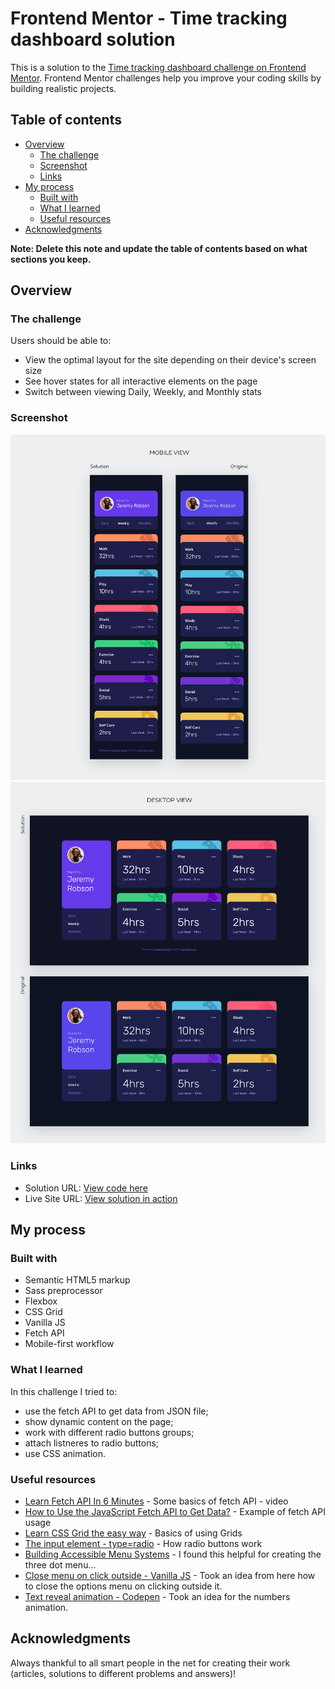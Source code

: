 # Frontend Mentor - Time tracking dashboard solution

This is a solution to the [Time tracking dashboard challenge on Frontend Mentor](https://www.frontendmentor.io/challenges/time-tracking-dashboard-UIQ7167Jw). Frontend Mentor challenges help you improve your coding skills by building realistic projects. 

## Table of contents

- [Overview](#overview)
  - [The challenge](#the-challenge)
  - [Screenshot](#screenshot)
  - [Links](#links)
- [My process](#my-process)
  - [Built with](#built-with)
  - [What I learned](#what-i-learned)
  - [Useful resources](#useful-resources)
- [Acknowledgments](#acknowledgments)

**Note: Delete this note and update the table of contents based on what sections you keep.**

## Overview

### The challenge

Users should be able to:

- View the optimal layout for the site depending on their device's screen size
- See hover states for all interactive elements on the page
- Switch between viewing Daily, Weekly, and Monthly stats

### Screenshot

<img src="./solution-screenshots/time-tracking-dashboard-mobile.jpg">
<img src="./solution-screenshots/time-tracking-dashboard-desktop.jpg">

### Links

- Solution URL: [View code here](https://github.com/strosi/frontend-mentor-challenges/edit/main/junior/time-tracking-dashboard-main/)
- Live Site URL: [View solution in action](https://strosi.github.io/frontend-mentor-challenges/junior/time-tracking-dashboard-main/)

## My process

### Built with

- Semantic HTML5 markup
- Sass preprocessor
- Flexbox
- CSS Grid
- Vanilla JS
- Fetch API
- Mobile-first workflow

### What I learned

In this challenge I tried to:
- use the fetch API to get data from JSON file;
- show dynamic content on the page;
- work with different radio buttons groups;
- attach listneres to radio buttons;
- use CSS animation.

### Useful resources

- [Learn Fetch API In 6 Minutes](https://www.youtube.com/watch?v=cuEtnrL9-H0) - Some basics of fetch API - video
- [How to Use the JavaScript Fetch API to Get Data?](https://www.geeksforgeeks.org/how-to-use-the-javascript-fetch-api-to-get-data/) - Example of fetch API usage
- [Learn CSS Grid the easy way](https://www.youtube.com/watch?v=rg7Fvvl3taU) - Basics of using Grids
- [The input element - type=radio](https://developer.mozilla.org/en-US/docs/Web/HTML/Element/input/radio) - How radio buttons work
- [Building Accessible Menu Systems](https://www.smashingmagazine.com/2017/11/building-accessible-menu-systems/) - I found this helpful for creating the three dot menu...
- [Close menu on click outside - Vanilla JS](https://stackoverflow.com/questions/61168579/close-menu-on-click-outside-vanilla-js) - Took an idea from here how to close the options menu on clicking outside it.
- [Text reveal animation - Codepen](https://codepen.io/michielvandewalle/pen/KaGoyq?editors=1100) - Took an idea for the numbers animation.

## Acknowledgments

Always thankful to all smart people in the net for creating their work (articles, solutions to different problems and answers)!
